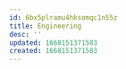 ```yaml
---
id: 6bx5plramu4hksomqc1n55z
title: Engineering
desc: ''
updated: 1668151371583
created: 1668151371583
---
```


